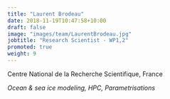```yaml
---
title: "Laurent Brodeau"
date: 2018-11-19T10:47:58+10:00
draft: false
image: "images/team/LaurentBrodeau.jpg"
jobtitle: "Research Scientist - WP1,2"
promoted: true
weight: 9
---
```



Centre National de la Recherche Scientifique, France

*Ocean & sea ice modeling, HPC, Parametrisations* 
